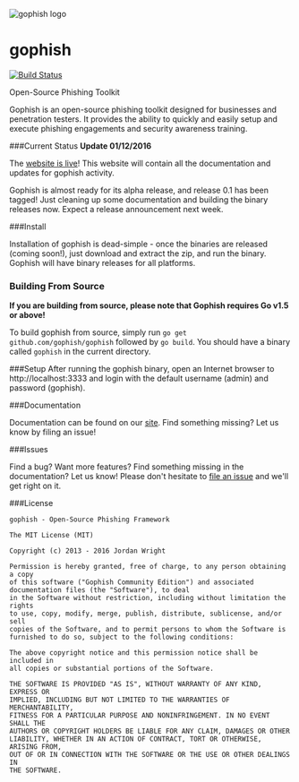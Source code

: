 ![gophish logo](https://raw.github.com/gophish/gophish/master/static/images/gophish_purple.png)

gophish
=======

[![Build Status](https://travis-ci.org/gophish/gophish.svg?branch=master)](https://travis-ci.org/gophish/gophish)

Open-Source Phishing Toolkit

Gophish is an open-source phishing toolkit designed for businesses and penetration testers. It provides the ability to quickly and easily setup and execute phishing engagements and security awareness training.

###Current Status
**Update 01/12/2016**

The [website is live](https://getgophish.com)! This website will contain all the documentation and updates for gophish activity.

Gophish is almost ready for its alpha release, and release 0.1 has been tagged! Just cleaning up some documentation and building the binary releases now. Expect a release announcement next week.

###Install

Installation of gophish is dead-simple - once the binaries are released (coming soon!), just download and extract the zip, and run the binary. Gophish will have binary releases for all platforms.

### Building From Source
**If you are building from source, please note that Gophish requires Go v1.5 or above!**

To build gophish from source, simply run ```go get github.com/gophish/gophish``` followed by ```go build```. You should have a binary called ```gophish``` in the current directory.

###Setup
After running the gophish binary, open an Internet browser to http://localhost:3333 and login with the default username (admin) and password (gophish).

###Documentation

Documentation can be found on our [site](http://getgophish.com/documentation). Find something missing? Let us know by filing an issue!

###Issues

Find a bug? Want more features? Find something missing in the documentation? Let us know! Please don't hesitate to [file an issue](https://github.com/gophish/gophish/issues/new) and we'll get right on it.

###License
```
gophish - Open-Source Phishing Framework

The MIT License (MIT)

Copyright (c) 2013 - 2016 Jordan Wright

Permission is hereby granted, free of charge, to any person obtaining a copy
of this software ("Gophish Community Edition") and associated documentation files (the "Software"), to deal
in the Software without restriction, including without limitation the rights
to use, copy, modify, merge, publish, distribute, sublicense, and/or sell
copies of the Software, and to permit persons to whom the Software is
furnished to do so, subject to the following conditions:

The above copyright notice and this permission notice shall be included in
all copies or substantial portions of the Software.

THE SOFTWARE IS PROVIDED "AS IS", WITHOUT WARRANTY OF ANY KIND, EXPRESS OR
IMPLIED, INCLUDING BUT NOT LIMITED TO THE WARRANTIES OF MERCHANTABILITY,
FITNESS FOR A PARTICULAR PURPOSE AND NONINFRINGEMENT. IN NO EVENT SHALL THE
AUTHORS OR COPYRIGHT HOLDERS BE LIABLE FOR ANY CLAIM, DAMAGES OR OTHER
LIABILITY, WHETHER IN AN ACTION OF CONTRACT, TORT OR OTHERWISE, ARISING FROM,
OUT OF OR IN CONNECTION WITH THE SOFTWARE OR THE USE OR OTHER DEALINGS IN
THE SOFTWARE.
```
